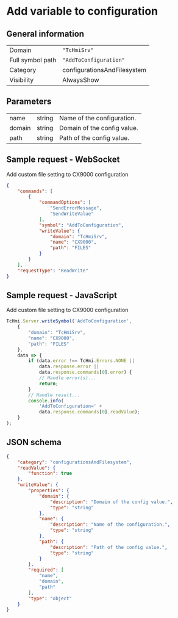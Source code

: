 # Add variable to configuration

## General information

|  |  |
| - | - |
| Domain | `"TcHmiSrv"` |
| Full symbol path | `"AddToConfiguration"` |
| Category | configurationsAndFilesystem |
| Visibility | AlwaysShow |

## Parameters

|  |  |  |
| - | - | - |
| name | string | Name of the configuration. |
| domain | string | Domain of the config value. |
| path | string | Path of the config value. |

## Sample request - WebSocket

Add custom file setting to CX9000 configuration
```json
{
    "commands": [
        {
            "commandOptions": [
                "SendErrorMessage",
                "SendWriteValue"
            ],
            "symbol": "AddToConfiguration",
            "writeValue": {
                "domain": "TcHmiSrv",
                "name": "CX9000",
                "path": "FILES"
            }
        }
    ],
    "requestType": "ReadWrite"
}
```

## Sample request - JavaScript

Add custom file setting to CX9000 configuration
```javascript
TcHmi.Server.writeSymbol('AddToConfiguration',
    {
        "domain": "TcHmiSrv",
        "name": "CX9000",
        "path": "FILES"
    },
    data => {
        if (data.error !== TcHmi.Errors.NONE ||
            data.response.error ||
            data.response.commands[0].error) {
            // Handle error(s)...
            return;
        }
        // Handle result...
        console.info(
            'AddToConfiguration=' +
            data.response.commands[0].readValue);
    }
);
```

## JSON schema

```json
{
    "category": "configurationsAndFilesystem",
    "readValue": {
        "function": true
    },
    "writeValue": {
        "properties": {
            "domain": {
                "description": "Domain of the config value.",
                "type": "string"
            },
            "name": {
                "description": "Name of the configuration.",
                "type": "string"
            },
            "path": {
                "description": "Path of the config value.",
                "type": "string"
            }
        },
        "required": [
            "name",
            "domain",
            "path"
        ],
        "type": "object"
    }
}
```
